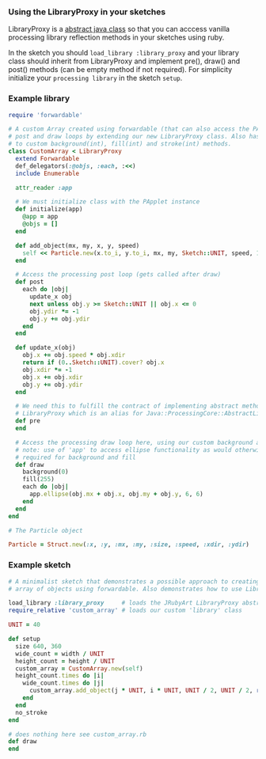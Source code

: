 ### Using the LibraryProxy in your sketches
LibraryProxy is a [abstract java class](https://github.com/ruby-processing/JRubyArt/blob/master/src/monkstone/core/LibraryProxy.java) so that you can acccess vanilla processing library reflection methods in your sketches using ruby.

In the sketch you should `load_library :library_proxy` and your library class should inherit 
from LibraryProxy and implement pre(), draw() and post() methods (can be empty method if not 
required). For simplicity initialize your `processing library` in the sketch `setup`.

### Example library

```ruby
require 'forwardable'

# A custom Array created using forwardable (that can also access the PApplet pre,
# post and draw loops by extending our new LibraryProxy class. Also has access
# to custom background(int), fill(int) and stroke(int) methods.
class CustomArray < LibraryProxy
  extend Forwardable
  def_delegators(:@objs, :each, :<<)
  include Enumerable

  attr_reader :app

  # We must initialize class with the PApplet instance
  def initialize(app)
    @app = app
    @objs = []
  end

  def add_object(mx, my, x, y, speed)
    self << Particle.new(x.to_i, y.to_i, mx, my, Sketch::UNIT, speed, 1, 1)
  end

  # Access the processing post loop (gets called after draw)
  def post
    each do |obj|
      update_x obj
      next unless obj.y >= Sketch::UNIT || obj.x <= 0
      obj.ydir *= -1
      obj.y += obj.ydir
    end
  end

  def update_x(obj)
    obj.x += obj.speed * obj.xdir
    return if (0..Sketch::UNIT).cover? obj.x
    obj.xdir *= -1
    obj.x += obj.xdir
    obj.y += obj.ydir
  end

  # We need this to fulfill the contract of implementing abstract methods of
  # LibraryProxy which is an alias for Java::ProcessingCore::AbstractLibrary
  def pre
  end

  # Access the processing draw loop here, using our custom background and fill
  # note: use of 'app' to access ellipse functionality as would otherwise be
  # required for background and fill
  def draw
    background(0)
    fill(255)
    each do |obj|
      app.ellipse(obj.mx + obj.x, obj.my + obj.y, 6, 6)
    end
  end
end

# The Particle object

Particle = Struct.new(:x, :y, :mx, :my, :size, :speed, :xdir, :ydir)
```
### Example sketch

```ruby
# A minimalist sketch that demonstrates a possible approach to creating a custom
# array of objects using forwardable. Also demonstrates how to use LibraryProxy.

load_library :library_proxy     # loads the JRubyArt LibraryProxy abstract class
require_relative 'custom_array' # loads our custom 'library' class

UNIT = 40

def setup
  size 640, 360
  wide_count = width / UNIT
  height_count = height / UNIT
  custom_array = CustomArray.new(self)
  height_count.times do |i|
    wide_count.times do |j|
      custom_array.add_object(j * UNIT, i * UNIT, UNIT / 2, UNIT / 2, rand(0.05..0.8))
    end
  end
  no_stroke
end

# does nothing here see custom_array.rb
def draw
end
```
